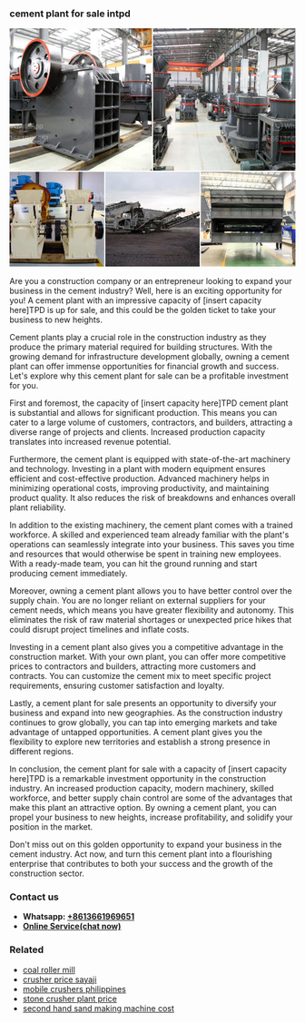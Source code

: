 <h3>cement plant for sale intpd</h3><img src='1708497330.jpg' alt=''><p>Are you a construction company or an entrepreneur looking to expand your business in the cement industry? Well, here is an exciting opportunity for you! A cement plant with an impressive capacity of [insert capacity here]TPD is up for sale, and this could be the golden ticket to take your business to new heights.</p><p>Cement plants play a crucial role in the construction industry as they produce the primary material required for building structures. With the growing demand for infrastructure development globally, owning a cement plant can offer immense opportunities for financial growth and success. Let's explore why this cement plant for sale can be a profitable investment for you.</p><p>First and foremost, the capacity of [insert capacity here]TPD cement plant is substantial and allows for significant production. This means you can cater to a large volume of customers, contractors, and builders, attracting a diverse range of projects and clients. Increased production capacity translates into increased revenue potential.</p><p>Furthermore, the cement plant is equipped with state-of-the-art machinery and technology. Investing in a plant with modern equipment ensures efficient and cost-effective production. Advanced machinery helps in minimizing operational costs, improving productivity, and maintaining product quality. It also reduces the risk of breakdowns and enhances overall plant reliability.</p><p>In addition to the existing machinery, the cement plant comes with a trained workforce. A skilled and experienced team already familiar with the plant's operations can seamlessly integrate into your business. This saves you time and resources that would otherwise be spent in training new employees. With a ready-made team, you can hit the ground running and start producing cement immediately.</p><p>Moreover, owning a cement plant allows you to have better control over the supply chain. You are no longer reliant on external suppliers for your cement needs, which means you have greater flexibility and autonomy. This eliminates the risk of raw material shortages or unexpected price hikes that could disrupt project timelines and inflate costs.</p><p>Investing in a cement plant also gives you a competitive advantage in the construction market. With your own plant, you can offer more competitive prices to contractors and builders, attracting more customers and contracts. You can customize the cement mix to meet specific project requirements, ensuring customer satisfaction and loyalty.</p><p>Lastly, a cement plant for sale presents an opportunity to diversify your business and expand into new geographies. As the construction industry continues to grow globally, you can tap into emerging markets and take advantage of untapped opportunities. A cement plant gives you the flexibility to explore new territories and establish a strong presence in different regions.</p><p>In conclusion, the cement plant for sale with a capacity of [insert capacity here]TPD is a remarkable investment opportunity in the construction industry. An increased production capacity, modern machinery, skilled workforce, and better supply chain control are some of the advantages that make this plant an attractive option. By owning a cement plant, you can propel your business to new heights, increase profitability, and solidify your position in the market.</p><p>Don't miss out on this golden opportunity to expand your business in the cement industry. Act now, and turn this cement plant into a flourishing enterprise that contributes to both your success and the growth of the construction sector.</p><h3>Contact us</h3><ul><li><strong>Whatsapp:&nbsp;<a href="https://wa.me/8613661969651">+8613661969651</a></strong></li><li><a href="https://swt.shibang-china.com/?git&amp;zhl&amp;cement plant for sale intpd"><strong>Online Service(chat now)</strong></a></li></ul><h3>Related</h3><ul><li><a href='coal roller mill.md'>coal roller mill</a></li><li><a href='crusher price sayaji.md'>crusher price sayaji</a></li><li><a href='mobile crushers philippines.md'>mobile crushers philippines</a></li><li><a href='stone crusher plant price.md'>stone crusher plant price</a></li><li><a href='second hand sand making machine cost.md'>second hand sand making machine cost</a></li></ul>